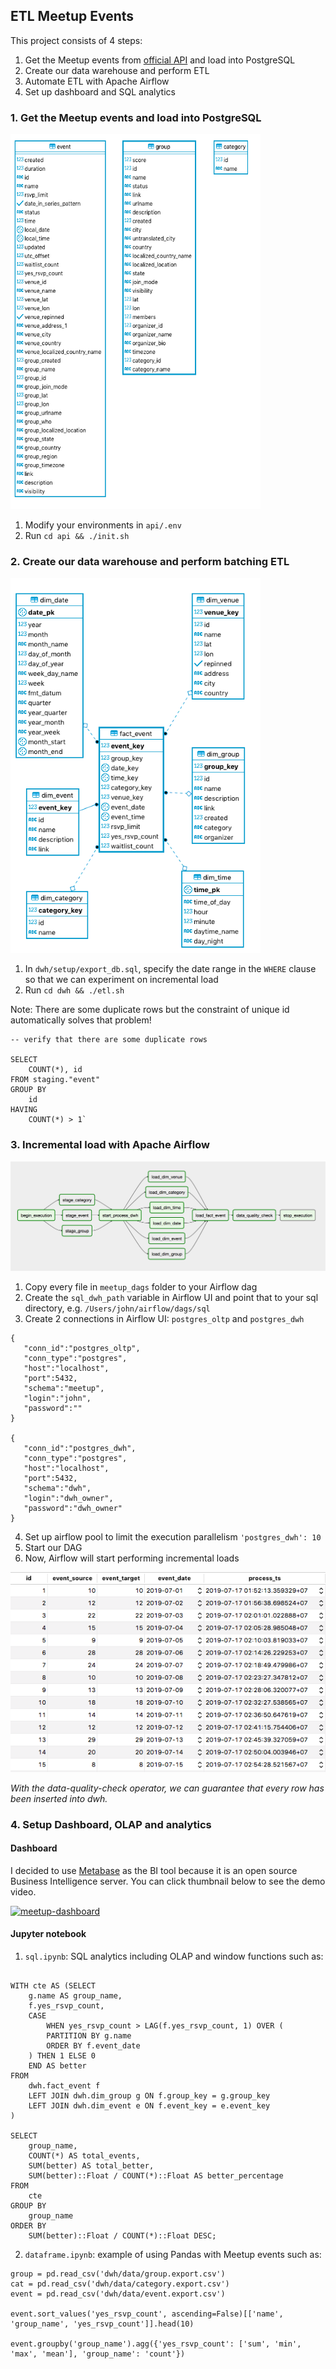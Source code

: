 ## ETL Meetup Events

This project consists of 4 steps:

1. Get the Meetup events from [official API](https://www.meetup.com/meetup_api/) and load into PostgreSQL
2. Create our data warehouse and perform ETL
3. Automate ETL with Apache Airflow 
4. Set up dashboard and SQL analytics


### 1. Get the Meetup events and load into PostgreSQL

<img src="./img/meetup-erd.png" alt="meetup-erd" title="meetup-erd" width="400" height="600" />


1. Modify your environments in `api/.env`
2. Run `cd api && ./init.sh`

### 2. Create our data warehouse and perform batching ETL 

<img src="./img/meetup-dwh.png" alt="meetup-dwh" title="meetup-dwh" width="400" height="600" />

1. In `dwh/setup/export_db.sql`, specify the date range in the `WHERE` clause so that we can experiment on incremental load
2. Run `cd dwh && ./etl.sh`

Note: There are some duplicate rows but the constraint of unique id automatically solves that problem!

```
-- verify that there are some duplicate rows

SELECT 
	COUNT(*), id
FROM staging."event"
GROUP BY
	id
HAVING 
	COUNT(*) > 1`
```

### 3. Incremental load with Apache Airflow 

<img src="./img/meetup-dag.png" alt="meetup-dag" title="meetup-dag" />


1. Copy every file in `meetup_dags` folder to your Airflow dag 
2. Create the `sql_dwh_path` variable in Airflow UI and point that to your sql directory, e.g. `/Users/john/airflow/dags/sql`
3. Create 2 connections in Airflow UI: `postgres_oltp` and `postgres_dwh`
```
{
   "conn_id":"postgres_oltp",
   "conn_type":"postgres",
   "host":"localhost",
   "port":5432,
   "schema":"meetup",
   "login":"john",
   "password":""
}
 
{
   "conn_id":"postgres_dwh",
   "conn_type":"postgres",
   "host":"localhost",
   "port":5432,
   "schema":"dwh",
   "login":"dwh_owner",
   "password":"dwh_owner"
}
```
4. Set up airflow pool to limit the execution parallelism `'postgres_dwh': 10`
5. Start our DAG 
6. Now, Airflow will start performing incremental loads

<img src="./img/meetup-check-quality.png" alt="meetup-check-quality" title="meetup-check-quality" />

_With the data-quality-check operator, we can guarantee that every row has been inserted into dwh._

### 4. Setup Dashboard, OLAP and analytics

#### Dashboard
I decided to use [Metabase](https://metabase.com) as the BI tool because it is an open source Business Intelligence server. You can click thumbnail below to see the demo video.

[![meetup-dashboard](https://github.com/tharid007/meetup-etl/blob/master/img/meetup-dashboard-screenshot.png?raw=true)](https://vimeo.com/352247420 "Meetup Dashboard - Click to Watch!")

#### Jupyter notebook

1. `sql.ipynb`: SQL analytics including OLAP and window functions such as:

```

WITH cte AS (SELECT 
    g.name AS group_name,
    f.yes_rsvp_count,
    CASE 
        WHEN yes_rsvp_count > LAG(f.yes_rsvp_count, 1) OVER (
        PARTITION BY g.name
        ORDER BY f.event_date
    ) THEN 1 ELSE 0 
    END AS better
FROM 
    dwh.fact_event f
    LEFT JOIN dwh.dim_group g ON f.group_key = g.group_key
    LEFT JOIN dwh.dim_event e ON f.event_key = e.event_key
)

SELECT 
    group_name,
    COUNT(*) AS total_events,
    SUM(better) AS total_better,
    SUM(better)::Float / COUNT(*)::Float AS better_percentage
FROM
    cte
GROUP BY
    group_name
ORDER BY 
    SUM(better)::Float / COUNT(*)::Float DESC;

```

2. `dataframe.ipynb`: example of using Pandas with Meetup events such as:

```
group = pd.read_csv('dwh/data/group.export.csv')
cat = pd.read_csv('dwh/data/category.export.csv')
event = pd.read_csv('dwh/data/event.export.csv')

event.sort_values('yes_rsvp_count', ascending=False)[['name', 'group_name', 'yes_rsvp_count']].head(10)

event.groupby('group_name').agg({'yes_rsvp_count': ['sum', 'min', 'max', 'mean'], 'group_name': 'count'})

```





